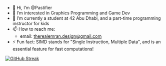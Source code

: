 - 👋 Hi, I’m @Pastifier
- 👀 I’m interested in Graphics Programming and Game Dev
- 🌱 I’m currently a student at 42 Abu Dhabi, and a part-time programming instructor for kids
- 📫 How to reach me:
  - email: therealemran.design@gmail.com
- ⚡ Fun fact: SIMD stands for "Single Instruction, Multiple Data", and is an essential feature for fast computations!

[![GitHub Streak](https://github-readme-streak-stats.herokuapp.com?user=Pastifier&theme=shadow-purple)](https://git.io/streak-stats)
